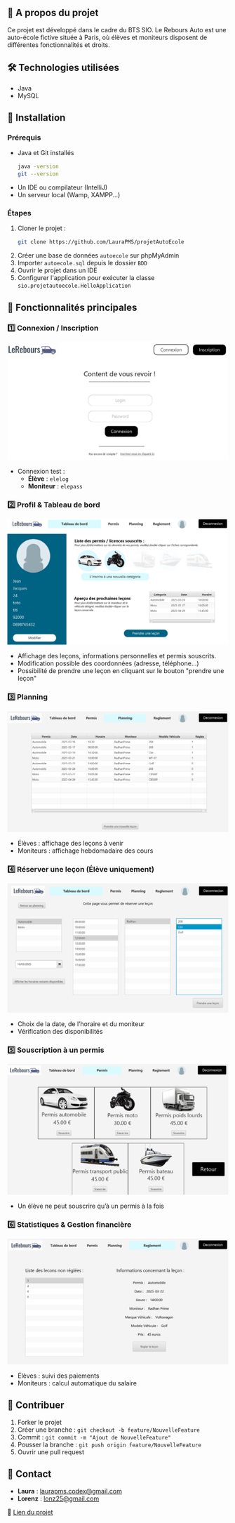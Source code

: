 

## 📌 A propos du projet

Ce projet est développé dans le cadre du BTS SIO. Le Rebours Auto est une auto-école fictive située à Paris, où élèves et moniteurs disposent de différentes fonctionnalités et droits.

## 🛠️ Technologies utilisées

- Java
- MySQL

## 🚀 Installation

### Prérequis

- Java et Git installés
  ```bash
  java -version
  git --version
  ```
- Un IDE ou compilateur (IntelliJ)
- Un serveur local (Wamp, XAMPP...)

### Étapes

1. Cloner le projet :
   ```bash
   git clone https://github.com/LauraPMS/projetAutoEcole
   ```
2. Créer une base de données `autoecole` sur phpMyAdmin
3. Importer `autoecole.sql` depuis le dossier `BDD`
4. Ouvrir le projet dans un IDE
5. Configurer l'application pour exécuter la classe `sio.projetautoecole.HelloApplication`

## 🎯 Fonctionnalités principales

### 1️⃣ Connexion / Inscription

![Interface utilisateur](/docImg/eleveReadMe/eleveConexion.png)


- Connexion test :
  - **Élève** : `elelog`
  - **Moniteur** : `elepass`

### 2️⃣ Profil & Tableau de bord
![Interface utilisateur](/docImg/eleveReadMe/eleveProfil.png)

- Affichage des leçons, informations personnelles et permis souscrits.
- Modification possible des coordonnées (adresse, téléphone...)
- Possibilité de prendre une leçon en cliquant sur le bouton "prendre une leçon"

### 3️⃣ Planning
![Interface utilisateur](/docImg/eleveReadMe/elevePlaning.png)

- Élèves : affichage des leçons à venir
- Moniteurs : affichage hebdomadaire des cours

### 4️⃣ Réserver une leçon (Élève uniquement)
![Interface utilisateur](/docImg/eleveReadMe/eleveLecon.png)


- Choix de la date, de l’horaire et du moniteur
- Vérification des disponibilités

### 5️⃣ Souscription à un permis
![Interface utilisateur](/docImg/eleveReadMe/souscrirePermis.png)


- Un élève ne peut souscrire qu’à un permis à la fois

### 6️⃣ Statistiques & Gestion financière
![Interface utilisateur](/docImg/eleveReadMe/eleveReglement.png)


- Élèves : suivi des paiements
- Moniteurs : calcul automatique du salaire

## 🤝 Contribuer

1. Forker le projet
2. Créer une branche : `git checkout -b feature/NouvelleFeature`
3. Commit : `git commit -m "Ajout de NouvelleFeature"`
4. Pousser la branche : `git push origin feature/NouvelleFeature`
5. Ouvrir une pull request

## 📩 Contact

- **Laura** : [laurapms.codex@gmail.com](mailto\:laurapms.codex@gmail.com)
- **Lorenz** : [lonz25@gmail.com](mailto\:lonz25@gmail.com)

🔗 [Lien du projet](https://github.com/LauraPMS/Auto-Ecole)

